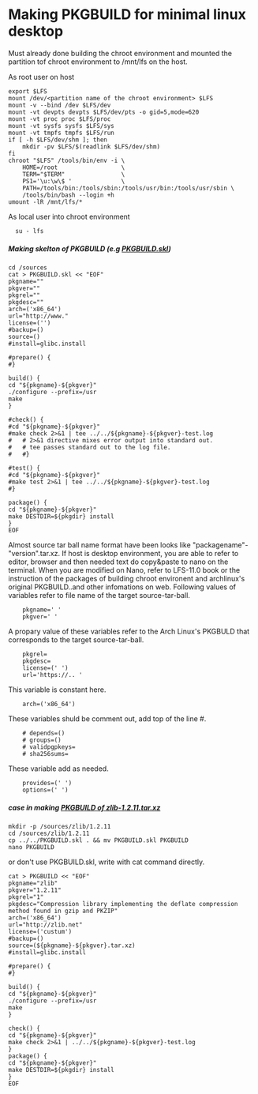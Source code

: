# Making PKGBUILD for minimal linux desktop
 Must already done building the chroot environment and mounted the partition tof chroot environment to /mnt/lfs on the host.
 
As root user on host

    export $LFS
    mount /dev/<partition name of the chroot environment> $LFS
    mount -v --bind /dev $LFS/dev
    mount -vt devpts devpts $LFS/dev/pts -o gid=5,mode=620
    mount -vt proc proc $LFS/proc
    mount -vt sysfs sysfs $LFS/sys
    mount -vt tmpfs tmpfs $LFS/run
    if [ -h $LFS/dev/shm ]; then
        mkdir -pv $LFS/$(readlink $LFS/dev/shm)
    fi
    chroot "$LFS" /tools/bin/env -i \
        HOME=/root                  \
        TERM="$TERM"                \
        PS1='\u:\w\$ '              \
        PATH=/tools/bin:/tools/sbin:/tools/usr/bin:/tools/usr/sbin \
        /tools/bin/bash --login +h
    umount -lR /mnt/lfs/*

As local user into chroot environment

      su - lfs
    
##### Making skelton of PKGBUILD (e.g [PKGBUILD.skl](PKGBUILD.skl))
 
    cd /sources
    cat > PKGBUILD.skl << "EOF"
    pkgname=""
    pkgver=""
    pkgrel=""
    pkgdesc=""
    arch=('x86_64')
    url="http://www."
    license=('')
    #backup=()
    source=()
    #install=glibc.install
    
    #prepare() {
    #}
    
    build() {
    cd "${pkgname}-${pkgver}"
    ./configure --prefix=/usr
    make
    }
    
    #check() {
    #cd "${pkgname}-${pkgver}"
    #make check 2>&1 | tee ../../${pkgname}-${pkgver}-test.log
    #   # 2>&1 directive mixes error output into standard out.
    #   # tee passes standard out to the log file.  
    #   #}
    
    #test() {
    #cd "${pkgname}-${pkgver}"
    #make test 2>&1 | tee ../../${pkgname}-${pkgver}-test.log
    #}

    package() {
    cd "${pkgname}-${pkgver}"
    make DESTDIR=${pkgdir} install
    }
    EOF
    
Almost source tar ball name format have been looks like "packagename"-"version".tar.xz.
 If host is desktop environment, you are able to refer to editor, browser and then needed text do copy&paste to nano on the terminal. When you are modified on Nano, refer to LFS-11.0 book or the instruction of the packages of building chroot environent and archlinux's original PKGBUILD..and other infomations on web.
Following values of variables refer to file name of the target source-tar-ball. 

        pkgname=' '
        pkgver=' '

A propary value of these variables refer to the Arch Linux's PKGBULD that corresponds to the target source-tar-ball. 

        pkgrel=
        pkgdesc=
        license=(' ')
        url='https://.. '
 
This variable is constant here.

        arch=('x86_64')

These variables shuld be comment out, add top of the line #.

        # depends=()
        # groups=()
        # validpgpkeys=
        # sha256sums=

These variable add as needed.

        provides=(' ')
        options=(' ')

##### case in making [PKGBUILD of zlib-1.2.11.tar.xz](zlib-1.2.11)

    mkdir -p /sources/zlib/1.2.11
    cd /sources/zlib/1.2.11
    cp ../../PKGBUILD.skl . && mv PKGBUILD.skl PKGBUILD
    nano PKGBUILD

or don't use PKGBUILD.skl, write with cat command directly.

    cat > PKGBUILD << "EOF"
    pkgname="zlib"
    pkgver="1.2.11" 
    pkgrel="1"
    pkgdesc="Compression library implementing the deflate compression method found in gzip and PKZIP"
    arch=('x86_64')
    url="http://zlib.net"
    license=('custum')
    #backup=()
    source=(${pkgname}-${pkgver}.tar.xz)
    #install=glibc.install
    
    #prepare() {
    #}
    
    build() {
    cd "${pkgname}-${pkgver}"
    ./configure --prefix=/usr
    make
    }
    
    check() {
    cd "${pkgname}-${pkgver}"
    make check 2>&1 | ../../${pkgname}-${pkgver}-test.log
    }
    package() {
    cd "${pkgname}-${pkgver}"
    make DESTDIR=${pkgdir} install
    }
    EOF
